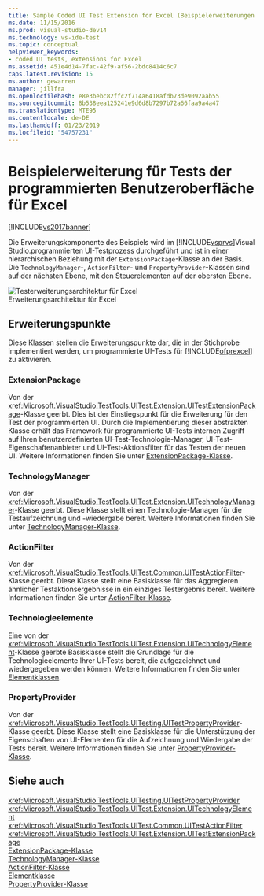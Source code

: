 ```yaml
---
title: Sample Coded UI Test Extension for Excel (Beispielerweiterungen für programmierte UI-Test für Excel) | Microsoft-Dokumentation
ms.date: 11/15/2016
ms.prod: visual-studio-dev14
ms.technology: vs-ide-test
ms.topic: conceptual
helpviewer_keywords:
- coded UI tests, extensions for Excel
ms.assetid: 451e4d14-7fac-42f9-af56-2bdc8414c6c7
caps.latest.revision: 15
ms.author: gewarren
manager: jillfra
ms.openlocfilehash: e8e3bebc82ffc2f714a6418afdb73de9092aab55
ms.sourcegitcommit: 8b538eea125241e9d6d8b7297b72a66faa9a4a47
ms.translationtype: MTE95
ms.contentlocale: de-DE
ms.lasthandoff: 01/23/2019
ms.locfileid: "54757231"
---
```

# <a name="sample-coded-ui-test-extension-for-excel"></a>Beispielerweiterung für Tests der programmierten Benutzeroberfläche für Excel
[!INCLUDE[vs2017banner](../includes/vs2017banner.md)]

Die Erweiterungskomponente des Beispiels wird im [!INCLUDE[vsprvs](../includes/vsprvs-md.md)]Visual Studio.programmierten UI-Testprozess durchgeführt und ist in einer hierarchischen Beziehung mit der `ExtensionPackage`-Klasse an der Basis. Die `TechnologyManager`-, `ActionFilter`- und `PropertyProvider`-Klassen sind auf der nächsten Ebene, mit den Steuerelementen auf der obersten Ebene.  
  
 ![Testerweiterungsarchitektur für Excel](../test/media/excel-extarch.png "Excel_ExtArch")  
Erweiterungsarchitektur für Excel  
  
## <a name="extension-points"></a>Erweiterungspunkte  
 Diese Klassen stellen die Erweiterungspunkte dar, die in der Stichprobe implementiert werden, um programmierte UI-Tests für [!INCLUDE[ofprexcel](../includes/ofprexcel-md.md)] zu aktivieren.  
  
### <a name="extensionpackage"></a>ExtensionPackage  
 Von der <xref:Microsoft.VisualStudio.TestTools.UITest.Extension.UITestExtensionPackage>-Klasse geerbt. Dies ist der Einstiegspunkt für die Erweiterung für den Test der programmierten UI. Durch die Implementierung dieser abstrakten Klasse erhält das Framework für programmierte UI-Tests internen Zugriff auf Ihren benutzerdefinierten UI-Test-Technologie-Manager, UI-Test-Eigenschaftenanbieter und UI-Test-Aktionsfilter für das Testen der neuen UI. Weitere Informationen finden Sie unter [ExtensionPackage-Klasse](../test/sample-excel-extension-extensionpackage-class.md).  
  
### <a name="technologymanager"></a>TechnologyManager  
 Von der <xref:Microsoft.VisualStudio.TestTools.UITest.Extension.UITechnologyManager>-Klasse geerbt. Diese Klasse stellt einen Technologie-Manager für die Testaufzeichnung und -wiedergabe bereit. Weitere Informationen finden Sie unter [TechnologyManager-Klasse](../test/sample-excel-extension-technologymanager-class.md).  
  
### <a name="actionfilter"></a>ActionFilter  
 Von der <xref:Microsoft.VisualStudio.TestTools.UITest.Common.UITestActionFilter>-Klasse geerbt. Diese Klasse stellt eine Basisklasse für das Aggregieren ähnlicher Testaktionsergebnisse in ein einziges Testergebnis bereit. Weitere Informationen finden Sie unter [ActionFilter-Klasse](../test/sample-excel-extension-actionfilter-class.md).  
  
### <a name="technology-elements"></a>Technologieelemente  
 Eine von der <xref:Microsoft.VisualStudio.TestTools.UITest.Extension.UITechnologyElement>-Klasse geerbte Basisklasse stellt die Grundlage für die Technologieelemente Ihrer UI-Tests bereit, die aufgezeichnet und wiedergegeben werden können. Weitere Informationen finden Sie unter [Elementklassen](../test/sample-excel-extension-element-classes.md).  
  
### <a name="propertyprovider"></a>PropertyProvider  
 Von der <xref:Microsoft.VisualStudio.TestTools.UITesting.UITestPropertyProvider>-Klasse geerbt. Diese Klasse stellt eine Basisklasse für die Unterstützung der Eigenschaften von UI-Elementen für die Aufzeichnung und Wiedergabe der Tests bereit. Weitere Informationen finden Sie unter [PropertyProvider-Klasse](../test/sample-excel-extension-propertyprovider-class.md).  
  
## <a name="see-also"></a>Siehe auch  
 <xref:Microsoft.VisualStudio.TestTools.UITesting.UITestPropertyProvider>   
 <xref:Microsoft.VisualStudio.TestTools.UITest.Extension.UITechnologyElement>   
 <xref:Microsoft.VisualStudio.TestTools.UITest.Common.UITestActionFilter>   
 <xref:Microsoft.VisualStudio.TestTools.UITest.Extension.UITestExtensionPackage>   
 [ExtensionPackage-Klasse](../test/sample-excel-extension-extensionpackage-class.md)   
 [TechnologyManager-Klasse](../test/sample-excel-extension-technologymanager-class.md)   
 [ActionFilter-Klasse](../test/sample-excel-extension-actionfilter-class.md)   
 [Elementklasse](../test/sample-excel-extension-element-classes.md)   
 [PropertyProvider-Klasse](../test/sample-excel-extension-propertyprovider-class.md)
